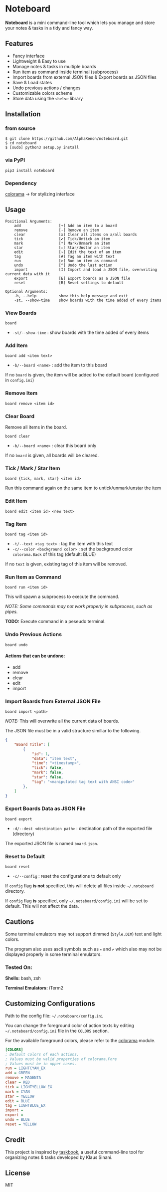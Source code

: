 # Noteboard

**Noteboard** is a mini command-line tool which lets you manage and store your notes & tasks in a tidy and fancy way.

## Features

* Fancy interface
* Lightweight & Easy to use
* Manage notes & tasks in multiple boards
* Run item as command inside terminal (subprocess)
* Import boards from external JSON files & Export boards as JSON files
* Save & Load states
* Undo previous actions / changes
* Customizable colors scheme
* Store data using the `shelve` library

## Installation

### from source

```shell
$ git clone https://github.com/AlphaXenon/noteboard.git
$ cd noteboard
$ [sudo] python3 setup.py install
```

### via PyPI

`pip3 install noteboard`

### Dependency

[colorama](https://github.com/tartley/colorama) -> for stylizing interface

## Usage

```text
Positional Arguments:
    add                 [+] Add an item to a board
    remove              [-] Remove an item
    clear               [x] Clear all items on a/all boards
    tick                [✔] Tick/Untick an item
    mark                [*] Mark/Unmark an item
    star                [⭑] Star/Unstar an item
    edit                [~] Edit the text of an item
    tag                 [#] Tag an item with text
    run                 [>] Run an item as command
    undo                [^] Undo the last action
    import              [I] Import and load a JSON file, overwriting current data with it
    export              [E] Export boards as a JSON file
    reset               [R] Reset settings to default

Optional Arguments:
    -h, --help          show this help message and exit
    -st, --show-time    show boards with the time added of every items
```

### View Boards

`board`

* `-st/--show-time` : show boards with the time added of every items

### Add Item

`board add <item text>`

* `-b/--board <name>` : add the item to this board

If no `board` is given, the item will be added to the default board (configured in `config.ini`)

### Remove Item

`board remove <item id>`

### Clear Board

Remove all items in the board.

`board clear`

* `-b/--board <name>` : clear this board only

If no `board` is given, all boards will be cleared.

### Tick / Mark / Star Item

`board {tick, mark, star} <item id>`

Run this command again on the same item to untick/unmark/unstar the item

### Edit Item

`board edit <item id> <new text>`

### Tag Item

`board tag <item id>`

* `-t/--text <tag text>` : tag the item with this text
* `-c/--color <background color>` : set the background color `colorama.Back` of this tag (default: BLUE)

If no `text` is given, existing tag of this item will be removed.

### Run Item as Command

`board run <item id>`

This will spawn a subprocess to execute the command.

*NOTE: Some commands may not work properly in subprocess, such as pipes.*

**TODO:** Execute command in a peseudo terminal.

### Undo Previous Actions

`board undo`

#### Actions that can be undone:

* add
* remove
* clear
* edit
* import

### Import Boards from External JSON File

`board import <path>`

*NOTE:* This will overwrite all the current data of boards.

The JSON file must be in a valid structure simillar to the following.

```json
{
    "Board Title": [
        {
            "id": 1,
            "data": "item text",
            "time": "<timestamp>",
            "tick": false,
            "mark": false,
            "star": false,
            "tag": "<manipulated tag text with ANSI code>"
        },
    ]
}
```

### Export Boards Data as JSON File

`board export`

* `-d/--dest <destination path>` : destination path of the exported file (directory)

The exported JSON file is named `board.json`.

### Reset to Default

`board reset`

* `-c/--config` : reset the configurations to default only

If `config` flag **is not** specified, this will delete all files inside `~/.noteboard` directory.

If `config` flag **is** specified, only `~/.noteboard/config.ini` will be set to default. This will not affect the data.

## Cautions

Some terminal emulators may not support dimmed (`Style.DIM`) text and light colors.

The program also uses ascii symbols such as `⭑` and `✔` which also may not be displayed properly in some terminal emulators.

### Tested On:

**Shells:** bash, zsh

**Terminal Emulators:** iTerm2

## Customizing Configurations

Path to the config file: `~/.noteboard/config.ini`

You can change the foreground color of action texts by editing `~/.noteboard/config.ini` file in the `COLORS` section.

For the available foreground colors, please refer to the [colorama](https://github.com/tartley/colorama) module.

```ini
[COLORS]
; Default colors of each actions.
; Values must be valid properties of colorama.Fore
; Values must be in upper cases.
run = LIGHTCYAN_EX
add = GREEN
remove = MAGENTA
clear = RED
tick = LIGHTYELLOW_EX
mark = CYAN
star = YELLOW
edit = BLUE
tag = LIGHTBLUE_EX
import =
export =
undo = BLUE
reset = YELLOW
```

## Credit

This project is inspired by [taskbook](https://github.com/klaussinani/taskbook), a useful command-line tool for organizing notes & tasks developed by Klaus Sinani.

## License

MIT